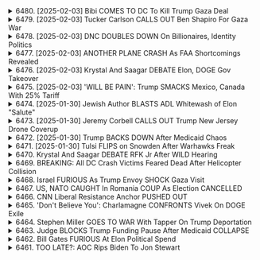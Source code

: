 <details>
<summary>6480. [2025-02-03] Bibi COMES TO DC To Kill Trump Gaza Deal</summary><br>

<a href="https://www.youtube.com/watch?v=NmS7XJDN7j8" target="_blank">
    <img src="https://img.youtube.com/vi/NmS7XJDN7j8/maxresdefault.jpg" 
        alt="[Youtube]" width="200">
</a>

# Bibi COMES TO DC To Kill Trump Gaza Deal

### 事件背景

1. **人質解放交換取引**  
   - 米國大統領トランプとイスラエル首相ネタニヤフとの間で行われている人質解放交換に関する交渉。  
   - 人質解放は、イスラエルの人質問題に関連し、停戦合意に向けた一環としての位置付け。

2. **背景情勢**  
   - 中東情勢が緊張している中、トランプ政権がイスラエルと共同で交渉を行っている。  
   - 交換取引成立の場合、イスラエルの人質解放と対価としての政治的譲歩が行われることが予想される。

### 主要爭議點

1. **交換取引の妥當性**  
   - 人命を救うこと vs 國家の安全保障や政治的利益。  
   - 交換取引がテロ組織にさらなる要求を正當化する可能性への懸念。

2. **イスラエル政府內での対立**  
   - ネタニヤフ首相と極右連合の支持 vs 野黨の反対。  
   - 取引成立により內閣崩壊や政治的不 stabilityが生じる可能性。

3. **トランプ政権の影響力**  
   - トランプ大統領がイスラエルに強い影響力を行使し、取引成立を強推するか。  
   - 米國政府內部での反対勢力や専門家の意見への配慮不足。

### 各方の立場と建議

1. **イスラエル政府**  
   - **支持派（ネタニヤフ首相、極右連合）**：取引成立により人質解放を実現し、イスラエルの國際的地位向上。しかし、政治的譲歩が要求される可能性に警戒。  
   - **反対派（野黨）**：取引成立が國家の安全保障や國內の平和を侵害する恐れあり。代替案の検討を提案。

2. **トランプ政権**  
   - **支持派（スタッフ、advisor）**：イスラエルの人質解放を支援し、中東での影響力を強化。しかし、政治的利益が優先され過ぎていないか疑問。  
   - **反対意見**：専門家や Politico 質問者：取引成立がイスラエル內閣崩壊につながる可能性を指摘。  

3. **中立的な専門家の見解**  
   - 交換取引の妥當性は疑問視されつつも、人命救助優先とするべき。  
   - 政治的譲歩に伴うリスクを最小限にするため、野黨と連攜した暫定措置を提案。

### 結論

1. **交換取引の可能性**  
   - トランプ大統領が交換取引に固執すれば、人質解放と停戦合意が可能となる見込み。  

2. **イスラエル政府の対応**  
   - ネタニヤフ首相が野黨の支援を得て、暫定的に合意を維持する必要がある。  

3. **國際社會の役割**  
   - 中立的な仲介者として交換取引の妥當性とリスク評価を行い、雙方に利益をもたらすための調整を提案。
</details>

<details>
<summary>6479. [2025-02-03] Tucker Carlson CALLS OUT Ben Shapiro For Gaza War</summary><br>

<a href="https://www.youtube.com/watch?v=R22ftPDHuFk" target="_blank">
    <img src="https://img.youtube.com/vi/R22ftPDHuFk/maxresdefault.jpg" 
        alt="[Youtube]" width="200">
</a>

# Tucker Carlson CALLS OUT Ben Shapiro For Gaza War

### 小節歸納與整理

#### 1. **政治立場與批評**
   - 該文章表達了對以色列和美國政府的強烈支持，特別是對特朗普和ネタニヤフ的支持。
   - 批評了一些反以、反美的人士或團體，如「親イスラエルロビー」、「イスラとスクープ」等媒體平臺。

#### 2. **媒體與輿論操作**
   - 指責某些媒體（如イスラとスクープ）散佈不實信息，攻擊以色列及其支持者。
   - 提及美國主流媒體對特朗普的敵視態度，並批評其報導缺乏客觀性。

#### 3. **外交政策與國際關係**
   - 贊賞特朗普解除制裁、支持以色列定居者的決定。
   - 批評一些國家和團體（如卡塔爾）對以色列的敵意，暗示其受外部力量幹預。

#### 4. **國內政治與反對聲音**
   - 指責美國國內的親伊斯拉エルロビー勢力對特朗普施加壓力，企圖削弱其政策。
   - 提及一些政治人物（如マイク・ドミノ、マーク・レビン）攻擊特朗普及其支持者。

#### 5. **_Call to Action_
   -號召觀眾點擊「讚賞」按鈕或留言，以擴大該節目影響力。
   - 提供訂閱電子郵件的方式，鼓勵聽眾追蹤更多內容。

### 總結句

1. 該文章展現了對以色列和特朗普政府的高度支持，並批評反對力量的操作手法。
2. 指責媒體 manipulation 和政治操縱，強調客觀報導的重要性。
3. 外交政策上讚賞特朗普的決定，但批評外部幹預和敵意行為。
4. 對美國國內政治的對立表達憂慮，並呼籲支持者行動起來。
</details>

<details>
<summary>6478. [2025-02-03] DNC DOUBLES DOWN On Billionaires, Identity Politics</summary><br>

<a href="https://www.youtube.com/watch?v=JbOZJzgSZdE" target="_blank">
    <img src="https://img.youtube.com/vi/JbOZJzgSZdE/maxresdefault.jpg" 
        alt="[Youtube]" width="200">
</a>

# DNC DOUBLES DOWN On Billionaires, Identity Politics

### 一、文章主題
本文主要探討美國民主黨當前的困境與挑戰，特別是圍繞選舉策略、內部管理以及對新媒體的理解與應對。

---

### 二、核心議題

#### 1. 選擇候選人的問題
- **背景**：文章批評民主黨在選擇候選人方面存在缺陷，未能有效遴選出具備足夠政治素養和能力的候選人。
- **影響**：這種情況導致民主黨在選舉中敗北，喪失了一些重要席次。

#### 2. 內部管理與運作
- **問題**：
  - 民主黨全國委員會（DNC）被批評為反應遲鈍，未能有效整合資源。
  - 經費分配不均，基層活動缺乏足夠支持。
- **具體案例**：提及民主黨全國委員會副議長的選舉程序存在爭議，顯示內部治理結構的不完善。

#### 3. 新媒體的運用
- **批評對象**：
  - 民主黨未能有效利用新媒體平臺與年輕一代溝通。
  - 副大統領候選人JV丹斯(JD Vance)被譽為精通新媒體，但其政治立場卻不符合民主黨的核心價值。
- **建議**：文中提到應該聘請像帕克·ショート（Parker Short）這樣的新媒體專家來改善信息傳達方式。

---

### 三、人物評價

#### 1. JD範斯(JD Vance)
- **正面評價**：
  - 精通新媒體，能有效利用社交平臺進行政治宣傳。
  - 行動力強，具備攻擊性，適合當前選戰需求。
- **缺點**：
  - 政治立場保守，不符合民主黨的基本價值觀。

#### 2. デビッド・ホッグ（David Hogg）
- **評價**：
  - 對槍枝安全問題有熱情，但缺乏具體政績。
  - 熟悉新媒體，能有效利用平臺進行溝通。
- **缺點**：未獲得多數支持，政治影響力有限。

#### 3. ファズ・シャキル（Faz Shakir）
- **評價**：
  - 提出批評民主黨應該聚焦於階級連帶而非身份政治，強調團結的重要性。
  - 被讚賞為有遠見的政治家。

---

### 四、建議與呼籲
1. **內部治理改革**：改善民主黨全國委員會的運作機制，提高透明度和效率。
2. **新媒體策略**：
   - 聘請專業的新媒體人才，如帕克·ショート，提升信息傳播能力。
   - 加強與年輕選民的溝通，避免脫節。
3. **候補人遴選**：建立更完善的遴選標準，確保候選人既具備政治素養，又能代表民主黨的核心價值。

---

### 五、結論
本文指出，民主黨當前面臨著多方面的挑戰，包括內部管理不善、新媒體運用不足以及候補人遴選失敗等問題。要扭轉局勢，需進行深層次的改革與調整，特別是在治理結構和選舉策略上作出改變，以更好地應對未來的政治競爭。
</details>

<details>
<summary>6477. [2025-02-03] ANOTHER PLANE CRASH As FAA Shortcomings Revealed</summary><br>

<a href="https://www.youtube.com/watch?v=lpgq6rSM6BU" target="_blank">
    <img src="https://img.youtube.com/vi/lpgq6rSM6BU/maxresdefault.jpg" 
        alt="[Youtube]" width="200">
</a>

# ANOTHER PLANE CRASH As FAA Shortcomings Revealed

### 事故概述  
- **事件時間**：2018年某日（具體日期未提及）。  
- **地點**：美國東海岸空港(DCA)附近。  
- **涉及飛行器**：一架FAA飛機和一架軍事ヘリコプター。  
- **事故類型**：接近衝突，險些發生撞機事件。  

### 事故背景  
- **時段**：事故發生在夜晚（午後9時），屬於DCA滑行道最繁忙的時段之一。  
- **天氣狀況**：夜間低能見度，可能影響飛行員視線。  

### 管制員責任與挑戰  
- **管制員負荷**：事故發生時，管制員需同時處理多架飛機和直升機的交通，顯示FAA人員不足問題。  
- **責任歸屬**：初步調查表明，管制員並非主動錯誤操作，而是環境和工作壓力導致失誤。  

### 技術與設備因素  
- **計器故障**：可能ヘリコプター儀表失靈，影響飛行員判斷。  
- **夜間視力**：飛行員night vision不足，增加事故風險。  

### 經驗教訓與改進方向  
- **人員配置**：建議增強FAA人力資源，尤其是在繁忙時段。  
- **設備升級**：更新飛行器儀表和夜間航行輔助系統。  
- **訓練強化**：提升飛行員在高壓力環境下的應對能力。  

### 相關歷史事故  
- **2018年DCA附近事件**：與本次事故類似，再次凸顯FAA人員不足問題。  
- **其他事件**：如Obama政權時期的Jade Helm事件，引發州兵動員討論。  

### 結論  
此次事故雖未造成實際撞機，但暴露了FAA在人員管理和技術設備上的不足。未來需通過增加人力、提升設備性能和強化訓練來降低風險，保障航空安全。
</details>

<details>
<summary>6476. [2025-02-03] Krystal And Saagar DEBATE Elon, DOGE Gov Takeover</summary><br>

<a href="https://www.youtube.com/watch?v=QMKgzuWIXmY" target="_blank">
    <img src="https://img.youtube.com/vi/QMKgzuWIXmY/maxresdefault.jpg" 
        alt="[Youtube]" width="200">
</a>

# Krystal And Saagar DEBATE Elon, DOGE Gov Takeover

### 小節1：文章主題與核心思想  
- 文章主要探討美國消費文化對產業政策和國家價值觀的影響。  
- 核心思想在於，美國消費者追求低價商品，導致產業中西部受損，而富裕階級受益。  

### 小節2：消費文化的影響  
- 美國消費者偏好廉價商品，尤以來自中國的商品為例。  
- 這種消費模式促使企業降低成本，甚至犧牲產品質量與工人權益。  
- 消費者行為驅動市場趨勢，使得低價成為核心競爭力。  

### 小節3：產業政策的困境  
- 関稅政策雖意在保護本土產業，但效果有限，消費者仍偏好廉價進口品。  
- 自動車製造商等行業面臨全球競爭壓力，難以通過提高價格來維持盈利能力。  
- 產業中西部受傷，導致經濟結構失衡，影響整體國家利益。  

### 小節4：社會契約與價值觀的轉變  
- 美國過去的社會契約強調平等與集體利益，現今則轉向個人消費至上。  
- 消費者視自己為購物者而非公民，重視低價而忽視社會責任。  
- 政府政策雖意在提升工資和社會保障，但卻犧牲了產業結構的穩定性。  

### 小節5：政府角色與消費者心理  
- 政府在關鍵領域如航空安全、公共健康等方面仍需發揮作用。  
- 消費者對低價的追求使政府政策難以實行，影響國家長遠利益。  
- 美國人的消費行為反映了其價值觀的轉變，過度重視個人選項而忽視集體責任。  

### 小節6：未來展望與挑戰  
- 美國需重新評估其產業策略，平衡消費者需求與國家利益。  
- 如何扭轉消費文化對產業的消解效應，將是政策制定者的重要課題。  
- 個人選擇雖重要，但集體行動與政府引導在塑造可持續未來中不可缺少。
</details>

<details>
<summary>6475. [2025-02-03] 'WILL BE PAIN': Trump SMACKS Mexico, Canada With 25% Tariff</summary><br>

<a href="https://www.youtube.com/watch?v=-9tokrZ9Txc" target="_blank">
    <img src="https://img.youtube.com/vi/-9tokrZ9Txc/maxresdefault.jpg" 
        alt="[Youtube]" width="200">
</a>

# 'WILL BE PAIN': Trump SMACKS Mexico, Canada With 25% Tariff

### 重點整理：美國經濟與政策分析

#### 1. 經濟影響分析
- **關稅政策**：
  - 關稅將導致進口商品價格上漲，從而可能抑制消費者購買力。
  - 可能引發替代效應，導致國內商品需求增加，但實際效果難以量化。
  
- **增稅影響**：
  - 被稱爲「世紀最大增稅」，對價值超過1萬億美元的商品加徵25%關稅，經濟學者對此表示擔憂。

#### 2. 貨幣市場動態
- **貨幣貶值**：
  - 墨西哥比索和加拿大美元近期走軟，導致美元購買力增強。
  
- **通貨膨脹風險**：
  - 高昂的進口成本可能推高國內物價，但直接影響可能需要時間顯現。

#### 3. 政治與政策爭議
- **行政權力問題**：
  - 行政部門試圖單方面暫停國會批准的支付計劃，引發廣泛爭議。
  
- **民主黨挑戰**：
  - 若民主黨實施相關經濟措施，可能導致民衆生活成本上升，面臨政治風險。

#### 4. 媒體與公衆反應
- **信息傳播**：
  - 獨立媒體的作用日益重要，通過平臺如Breaking Points提供深度分析，幫助公衆理解複雜經濟政策。
  
- **觀衆互動**：
  - 觀衆可通過點讚、評論等方式支持節目，擴大獨立媒體影響力。

#### 結論
當前美國經濟政策面臨重大調整，關稅和貨幣波動對民衆生活及市場產生深遠影響。政府與國會之間的權力博弈加劇，獨立媒體在信息傳播中扮演關鍵角色。公衆需關注經濟動態，理性應對政策變化。
</details>

<details>
<summary>6474. [2025-01-30] Jewish Author BLASTS ADL Whitewash of Elon "Salute"</summary><br>

<a href="https://www.youtube.com/watch?v=X8Cy92mzto8" target="_blank">
    <img src="https://img.youtube.com/vi/X8Cy92mzto8/maxresdefault.jpg" 
        alt="[Youtube]" width="200">
</a>

# Jewish Author BLASTS ADL Whitewash of Elon "Salute"

### 小節歸納與整理

#### 1. **伊斯蘭理工學院（Cairo University）的研究**
   - **研究對象**：AI在軍事和安全領域的應用。
   - **研究發現**：
     - AI工具被用於分析大量數據，包括社交媒體、通訊記錄等。
     - 基因排序和其他生物識別技術也被整合到這些系統中。

#### 2. **以色列及其AI應用**
   - **夥伴關係**：以色列政府是MicroSoft的最大客戶，並與OpenAI合作。
   - **影響力**：以色列在AI領域具有重要影響力，其技術㿠然也影響全球。

#### 3. **科技的倫理與道德挑戰**
   - **核心問題**：
     - AI技術被用於監控、軍事行動和人口管理。
     - 技術濫用可能引發更大的社會和政治問題。
   - **呼籲**：需建立全球性約束機制，防止科技濫用。

#### 4. **伊斯蘭教法與現代科技的對話**
   - **重要性**：
     - 需探討伊斯蘭教法如何應對新興技術挑戰。
     - 確保科技應用符合倫理標準和人道主義價值觀。

#### 5. **研究局限性**
   - **數據來源**：主要依賴公開文件，具體細節未知。
   - **進一步建議**：
     - 需要更多國家的數據支持。
     - 加強跨學科合作，全面評估AI對社會的影響。

#### 6. **行動呼籲**
   - **目標羣體**：政策制定者、科技公司和宗教團體。
   - **具體措施**：
     - 建立全球監管框架。
     - 推動倫理教育，提升科技使用的道德意識。
</details>

<details>
<summary>6473. [2025-01-30] Jeremy Corbell CALLS OUT Trump New Jersey Drone Coverup</summary><br>

<a href="https://www.youtube.com/watch?v=2JcPSZe4pO8" target="_blank">
    <img src="https://img.youtube.com/vi/2JcPSZe4pO8/maxresdefault.jpg" 
        alt="[Youtube]" width="200">
</a>

# Jeremy Corbell CALLS OUT Trump New Jersey Drone Coverup

### 調査の概要
- **ニュージャージー州でのドローン現象**:  
  大量のドローンがニュージャージー上空を飛行していたことが報告された。

- **FAAの承認**:  
  FAA（連邦航空局）は、これらのドローンの多くを研究やレクリエーションのために飛行許可していた。

- **軍事施設への影響**:  
  ドローンの飛行が軍事基地や重要施設に深刻な影響を與えた可能性が指摘されている。

### 関連する歴史的背景
- **過去の類似事件**:  
  1990年代後半、核兵器製造に関わる施設周辺で不明飛行物體（UFO）の目撃が多く報告され、空港の閉鎖にまでつながった。

- **政府の透明性**:  
  クリントン政権時にジョン・ポデスタがUAP（未確認飛行物體）に関する情報公開を試みたが、成功しなかった。

### 政府の対応と批判
- **ホワイトハウスの説明**:  
  ホワイトハウスはニュージャージー州でのドローン問題について「でたらめな」説明を行ったと指摘されている。

- **內部告発者と目撃者**:  
  政府の透明性に不満を抱く內部告発者や目撃者が情報を公開するため、獨自に行動している狀況が報告されている。

### ジャーナリズムの役割
- **真実追求**:  
  政府の公式な対応不足を受け、ジャーナリストがUFOやUAP問題に関する調査を進めることが重要視されている。

- **獨立メディアの支援**:  
  獨立メディアが情報公開を促進し、透明性を確保するための活動が求められている。

### 今後の展望
- **政策と立法**:  
  議會での法整備を通じて政府の透明性を高めることが期待されている。

- **市民の関與**:  
  市民が情報公開を求め、ジャーナリズムや獨立メディアを支援することで問題の解決に貢獻することが求められている。
</details>

<details>
<summary>6472. [2025-01-30] Trump BACKS DOWN After Medicaid Chaos</summary><br>

<a href="https://www.youtube.com/watch?v=maSPUAAwGso" target="_blank">
    <img src="https://img.youtube.com/vi/maSPUAAwGso/maxresdefault.jpg" 
        alt="[Youtube]" width="200">
</a>

# Trump BACKS DOWN After Medicaid Chaos

### 重點整理

#### 1. 立法與行政權力衝突
- 行政機構被指未遵循議會通過的法律，存在權力越界行爲。

#### 2. 最高法院潛在介入
- 相關爭議可能提交最高法院，涉及法律文本及程序合規性問題。
- 羅伯erts判事曾對類似案件作出不利判決，顯示其立場傾向於制約行政權。

#### 3. 司法組成影響
- 多位保守派法官（如戈薩奇、巴雷特）可能支持限制行政權力。
- 預期案件將引發意識形態分歧，判決結果或具爭議性。

#### 4. 政策執行與政府士氣
- 當前政策重點爲削減聯邦支出及 workforce 士氣，可能導致政府功能受損。
- 破壞性措施可能影響公共服務質量，引發廣泛不滿。

#### 5. 政治評價與批評
- 民主黨對當前行政行爲表示失望，認爲其破壞性強於建設性。
- 新政策被視爲簡單粗暴的削減，而非有效改革或創新。

#### 6. 媒體與公衆參與
- 觀衆可通過社交媒體支持節目傳播，促進獨立媒體發展。
- 提供每日郵件訂閱服務，便於追蹤最新動態。
</details>

<details>
<summary>6471. [2025-01-30] Tulsi FLIPS on Snowden After Warhawks Freak</summary><br>

<a href="https://www.youtube.com/watch?v=YmjVQIQC380" target="_blank">
    <img src="https://img.youtube.com/vi/YmjVQIQC380/maxresdefault.jpg" 
        alt="[Youtube]" width="200">
</a>

# Tulsi FLIPS on Snowden After Warhawks Freak

### 重點整理

#### 1. **タルシー・ガバートに対する懸念點**
- **スノーデン事件との関連性**:  
  ガバートが國家安全保障に関する懐疑的な立場をとっているとして、特にエドワード・スノーデン事件に関して批判されている。
- **機密漏洩の正當化**:  
  米國は大量の機密漏洩を正當化する國家情報長官を望んでいるのかとの疑問が投げられている。
- **ヒズボラとのつながり**:  
  最近、ガバートとヒズボラ（レバノンのイスラム主義組織）との関係についての噂が出ている。

#### 2. **委員會承認に関する狀況**
- **共和黨の反対**:  
  トム・コットン上院議員を含む共和黨のタカ派がガバートに対して懐疑的で、委員會での承認に難色を示している。
- **必要な支持**:  
  共和黨內から1人の伝統的なメンバーが転向すれば、委員會での承認が可能になる狀況にある。
- **上院全體での指名**:  
  委員會の推薦がなくても、上院多數黨院內総務が直接指名を検討する可能性がある。

#### 3. **ガバートの當選可能性**
- **低評価**:  
  分析家によるガバートの承認可能性は低いとされている。
- **トランプ派の影響力**:  
  トランプ支持者である共和黨が、ガバートを含む特定の人々を委員會に押し通す可能性がある。

#### 4. **今後の展開**
- **委員會投票**:  
  委員會での報告書提出前に、まず委員會の承認を得る必要がある。
- **上院全體での採決**:  
  委員會で否決されても、上院全體での採決が行われる可能性がある。
- **獨立メディアの役割**:  
  続報を楽しみにし、番組への支持を通じて獨立メディアの持続性を支援する必要がある。

### 結論
タルシー・ガバートに対する懸念と反対が続く中、委員會での承認は不透明だが、共和黨のトランプ派の影響力によって承認される可能性も存在する。今後の上院全體での採決に注目が必要である。
</details>

<details>
<summary>6470. Krystal And Saagar DEBATE RFK Jr After WILD Hearing</summary><br>

<a href="https://www.youtube.com/watch?v=bcjFMrKCDR8" target="_blank">
    <img src="https://img.youtube.com/vi/bcjFMrKCDR8/maxresdefault.jpg" 
        alt="[Youtube]" width="200">
</a>

# Krystal And Saagar DEBATE RFK Jr After WILD Hearing


</details>

<details>
<summary>6469. BREAKING: All DC Crash Victims Feared Dead After Helicopter Collision</summary><br>

<a href="https://www.youtube.com/watch?v=sm4UHJzyYgQ" target="_blank">
    <img src="https://img.youtube.com/vi/sm4UHJzyYgQ/maxresdefault.jpg" 
        alt="[Youtube]" width="200">
</a>

# BREAKING: All DC Crash Victims Feared Dead After Helicopter Collision


</details>

<details>
<summary>6468. Israel FURIOUS As Trump Envoy SHOCK Gaza Visit</summary><br>

<a href="https://www.youtube.com/watch?v=cuDIsSbn9QE" target="_blank">
    <img src="https://img.youtube.com/vi/cuDIsSbn9QE/maxresdefault.jpg" 
        alt="[Youtube]" width="200">
</a>

# Israel FURIOUS As Trump Envoy SHOCK Gaza Visit


</details>

<details>
<summary>6467. US, NATO CAUGHT In Romania COUP As Election CANCELLED</summary><br>

<a href="https://www.youtube.com/watch?v=5DbmgndlEto" target="_blank">
    <img src="https://img.youtube.com/vi/5DbmgndlEto/maxresdefault.jpg" 
        alt="[Youtube]" width="200">
</a>

# US, NATO CAUGHT In Romania COUP As Election CANCELLED


</details>

<details>
<summary>6466. CNN Liberal Resistance Anchor PUSHED OUT</summary><br>

<a href="https://www.youtube.com/watch?v=G_t52lzuOcE" target="_blank">
    <img src="https://img.youtube.com/vi/G_t52lzuOcE/maxresdefault.jpg" 
        alt="[Youtube]" width="200">
</a>

# CNN Liberal Resistance Anchor PUSHED OUT


</details>

<details>
<summary>6465. 'Don't Believe You': Charlamagne CONFRONTS Vivek On DOGE Exile</summary><br>

<a href="https://www.youtube.com/watch?v=3JH9hoxkY0w" target="_blank">
    <img src="https://img.youtube.com/vi/3JH9hoxkY0w/maxresdefault.jpg" 
        alt="[Youtube]" width="200">
</a>

# 'Don't Believe You': Charlamagne CONFRONTS Vivek On DOGE Exile


</details>

<details>
<summary>6464. Stephen Miller GOES TO WAR With Tapper On Trump Deportation</summary><br>

<a href="https://www.youtube.com/watch?v=JFibRH2wcHc" target="_blank">
    <img src="https://img.youtube.com/vi/JFibRH2wcHc/maxresdefault.jpg" 
        alt="[Youtube]" width="200">
</a>

# Stephen Miller GOES TO WAR With Tapper On Trump Deportation


</details>

<details>
<summary>6463. Judge BLOCKS Trump Funding Pause After Medicaid COLLAPSE</summary><br>

<a href="https://www.youtube.com/watch?v=MCFKcFgcqSU" target="_blank">
    <img src="https://img.youtube.com/vi/MCFKcFgcqSU/maxresdefault.jpg" 
        alt="[Youtube]" width="200">
</a>

# Judge BLOCKS Trump Funding Pause After Medicaid COLLAPSE


</details>

<details>
<summary>6462. Bill Gates FURIOUS At Elon Political Spend</summary><br>

<a href="https://www.youtube.com/watch?v=QTFapV11vjg" target="_blank">
    <img src="https://img.youtube.com/vi/QTFapV11vjg/maxresdefault.jpg" 
        alt="[Youtube]" width="200">
</a>

# Bill Gates FURIOUS At Elon Political Spend


</details>

<details>
<summary>6461. TOO LATE?: AOC Rips Biden To Jon Stewart</summary><br>

<a href="https://www.youtube.com/watch?v=02f6pzpYERs" target="_blank">
    <img src="https://img.youtube.com/vi/02f6pzpYERs/maxresdefault.jpg" 
        alt="[Youtube]" width="200">
</a>

# TOO LATE?: AOC Rips Biden To Jon Stewart


</details>

